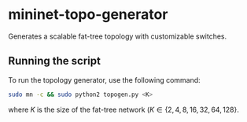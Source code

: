 # mininet-topo-generator
Generates a scalable fat-tree topology with customizable switches.

## Running the script
To run the topology generator, use the following command:
```bash
sudo mn -c && sudo python2 topogen.py <K>
```
where $K$ is the size of the fat-tree network ($K \in \{2,4,8,16,32,64,128\}$.
